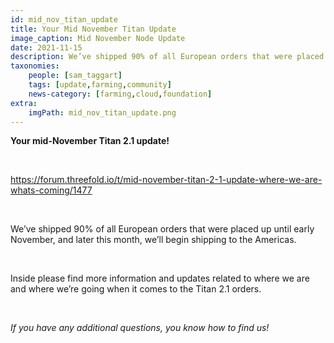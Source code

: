 ```yaml
---
id: mid_nov_titan_update
title: Your Mid November Titan Update
image_caption: Mid November Node Update
date: 2021-11-15
description: We’ve shipped 90% of all European orders that were placed up until early November, and later this month, we’ll begin shipping to the Americas.
taxonomies:
    people: [sam_taggart]
    tags: [update,farming,community]
    news-category: [farming,cloud,foundation]
extra:
    imgPath: mid_nov_titan_update.png
---
```


**Your mid-November Titan 2.1 update!**

<br/>

https://forum.threefold.io/t/mid-november-titan-2-1-update-where-we-are-whats-coming/1477

<br/>

We’ve shipped 90% of all European orders that were placed up until early November, and later this month, we’ll begin shipping to the Americas.

<br/>

Inside please find more information and updates related to where we are and where we’re going when it comes to the Titan 2.1 orders.

<br/>

*If you have any additional questions, you know how to find us!*